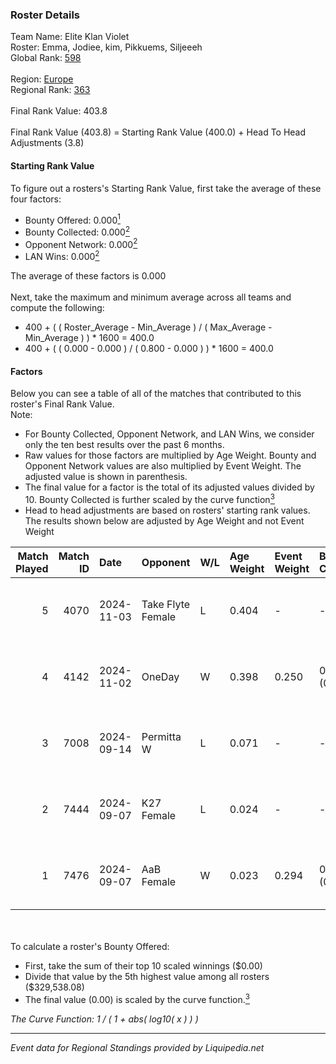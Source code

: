 ### Roster Details<br />
Team Name: Elite Klan Violet<br />
Roster: Emma, Jodiee, kim, Pikkuems, Siljeeeh<br />
Global Rank: [598](../standings_global.md)<br />
<br />
Region: [Europe]( ../standings_europe.md)<br />
Regional Rank: [363]( ../standings_europe.md)<br />
<br />
Final Rank Value:  403.8<br />
<br />
Final Rank Value (403.8) = Starting Rank Value (400.0) + Head To Head Adjustments (3.8)<br />

#### Starting Rank Value<br />
To figure out a rosters's Starting Rank Value, first take the average of these four factors:<br />
- Bounty Offered: 0.000[<sup>1</sup>](#table2)
- Bounty Collected: 0.000[<sup>2</sup>](#table1)
- Opponent Network: 0.000[<sup>2</sup>](#table1)
- LAN Wins: 0.000[<sup>2</sup>](#table1)

The average of these factors is 0.000<br />
<br />
Next, take the maximum and minimum average across all teams and compute the following:<br />
- 400 + ( ( Roster_Average - Min_Average ) / ( Max_Average - Min_Average ) ) * 1600 = 400.0
- 400 + ( ( 0.000 - 0.000 ) / ( 0.800 - 0.000 ) ) * 1600 = 400.0


#### Factors<br />
Below you can see a table of all of the matches that contributed to this roster's Final Rank Value.<br />
Note:<br />

- For Bounty Collected, Opponent Network, and LAN Wins, we consider only the ten best results over the past 6 months.
- Raw values for those factors are multiplied by Age Weight. Bounty and Opponent Network values are also multiplied by Event Weight. The adjusted value is shown in parenthesis.
- The final value for a factor is the total of its adjusted values divided by 10. Bounty Collected is further scaled by the curve function[<sup>3</sup>](#curveFunction)
- Head to head adjustments are based on rosters' starting rank values. The results shown below are adjusted by Age Weight and not Event Weight
<span id="table1"></span><br />


| Match Played | Match ID | Date       | Opponent          | W/L | Age Weight | Event Weight | Bounty Collected | Opponent Network | LAN Wins  | H2H Adj. | Roster                                |
| -: | -: | :- | :- | :- | :- | :- | :- | :- | :- | -: | :- |
|            5 |     4070 | 2024-11-03 | Take Flyte Female | L   | 0.404      | -            | -                | -                | -         |    -2.21 | Emma, Jodiee, kim, Pikkuems, Siljeeeh |
|            4 |     4142 | 2024-11-02 | OneDay            | W   | 0.398      | 0.250        | 0.000 (0.000)    | 0.000 (0.000)    | 0 (0.000) |     6.23 | Emma, Jodiee, kim, Pikkuems, Siljeeeh |
|            3 |     7008 | 2024-09-14 | Permitta W        | L   | 0.071      | -            | -                | -                | -         |    -0.44 | Emma, Jodiee, kim, Pikkuems, Siljeeeh |
|            2 |     7444 | 2024-09-07 | K27 Female        | L   | 0.024      | -            | -                | -                | -         |    -0.12 | Emma, Jodiee, kim, Pikkuems, Siljeeeh |
|            1 |     7476 | 2024-09-07 | AaB Female        | W   | 0.023      | 0.294        | 0.000 (0.000)    | 0.000 (0.000)    | 0 (0.000) |     0.36 | Emma, Jodiee, kim, Pikkuems, Siljeeeh |

<br />
<span id="table2"></span><br />
To calculate a roster's Bounty Offered:<br />

- First, take the sum of their top 10 scaled winnings ($0.00)
- Divide that value by the 5th highest value among all rosters ($329,538.08)
- The final value (0.00) is scaled by the curve function.[<sup>3</sup>](#curveFunction)

<span id="curveFunction"></span>_The Curve Function: 1 / ( 1 + abs( log10( x ) ) )_<br />

---
_Event data for Regional Standings provided by Liquipedia.net_<br />
